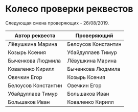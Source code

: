 Колесо проверки реквестов
=========================

Следующая смена проверяющих - 26/08/2019.

| Автор реквеста | Проверяющий
| --- | --- |
| Лёвушкина Марина       | Белоусов Константин  |
| Козырь Ксения          | Убайдуллаев Тимур    |
| Быченкова Людмила      | Лёвушкина Марина     |
| Коваленко Кирилл       | Быченкова Людмила    |
| Овечкин Егор           | Козырь Ксения        |
| Белоусов Константин    | Овечкин Егор         |
| Убайдуллаев Тимур      | Большаков Иван       |
| Большаков Иван         | Коваленко Кирилл     |
